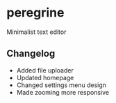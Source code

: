 # peregrine
 Minimalist text editor

## Changelog
+ Added file uploader
+ Updated homepage
+ Changed settings menu design
+ Made zooming more responsive
